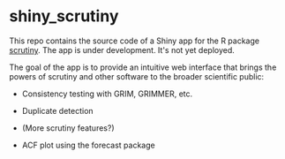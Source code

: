 # shiny_scrutiny

<!-- badges: start -->

<!-- badges: end -->

This repo contains the source code of a Shiny app for the R package [scrutiny](https://lhdjung.github.io/scrutiny/). The app is under development. It's not yet deployed.

The goal of the app is to provide an intuitive web interface that brings the powers of scrutiny and other software to the broader scientific public:

-   Consistency testing with GRIM, GRIMMER, etc.

-   Duplicate detection

-   (More scrutiny features?)

-   ACF plot using the forecast package
